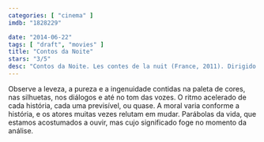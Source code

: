 ```yaml
---
categories: [ "cinema" ]
imdb: "1828229"

date: "2014-06-22"
tags: [ "draft", "movies" ]
title: "Contos da Noite"
stars: "3/5"
desc: "Contos da Noite. Les contes de la nuit (France, 2011). Dirigido por Michel Ocelot. Escrito por Michel Ocelot. Com Julien Beramis, Marine Griset, Michel Elias, Olivier Claverie, Isabelle Guiard, Yves Barsacq, Legrand Bemba-Debert, Fatoumata Diawara, Fabrice Daudet Grazaï."
---
```

Observe a leveza, a pureza e a ingenuidade contidas na paleta de cores, nas silhuetas, nos diálogos e até no tom das vozes. O ritmo acelerado de cada história, cada uma previsível, ou quase. A moral varia conforme a história, e os atores muitas vezes relutam em mudar. Parábolas da vida, que estamos acostumados a ouvir, mas cujo significado foge no momento da análise.

